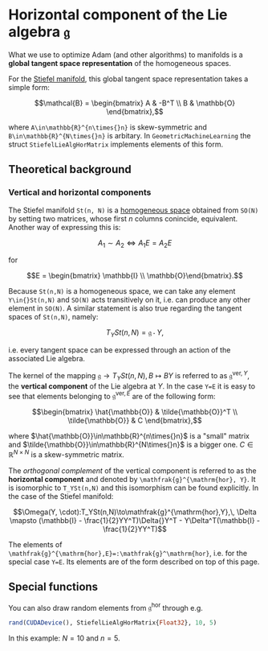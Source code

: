 # Horizontal component of the Lie algebra $\mathfrak{g}$

What we use to optimize Adam (and other algorithms) to manifolds is a **global tangent space representation** of the homogeneous spaces. 

For the [Stiefel manifold](@ref "The Stiefel Manifold"), this global tangent space representation takes a simple form: 

```math 
\mathcal{B} = \begin{bmatrix}
    A & -B^T \\ 
    B & \mathbb{O}
\end{bmatrix},
```

where ``A\in\mathbb{R}^{n\times{}n}`` is skew-symmetric and ``B\in\mathbb{R}^{N\times{}n}`` is arbitary. In `GeometricMachineLearning` the struct `StiefelLieAlgHorMatrix` implements elements of this form.

## Theoretical background

### Vertical and horizontal components

The Stiefel manifold ``St(n, N)`` is a [homogeneous space](@ref "Homogeneous Spaces") obtained from ``SO(N)`` by setting two matrices, whose first $n$ columns conincide, equivalent. 
Another way of expressing this is: 
```math
A_1 \sim A_2 \iff A_1E = A_2E
```
for 
```math 
E = \begin{bmatrix} \mathbb{I} \\ \mathbb{O}\end{bmatrix}.
```

Because ``St(n,N)`` is a homogeneous space, we can take any element ``Y\in{}St(n,N)`` and ``SO(N)`` acts transitively on it, i.e. can produce any other element in ``SO(N)``. A similar statement is also true regarding the tangent spaces of ``St(n,N)``, namely: 

```math
T_YSt(n,N) = \mathfrak{g}\cdot{}Y,
```

i.e. every tangent space can be expressed through an action of the associated Lie algebra. 

The kernel of the mapping $\mathfrak{g}\to{}T_YSt(n,N), B\mapsto{}BY$ is referred to as $\mathfrak{g}^{\mathrm{ver},Y}$, the **vertical component** of the Lie algebra at $Y$. In the case ``Y=E`` it is easy to see that elements belonging to $\mathfrak{g}^{\mathrm{ver},E}$ are of the following form: 
```math 
\begin{bmatrix}
\hat{\mathbb{O}} & \tilde{\mathbb{O}}^T \\ 
\tilde{\mathbb{O}} & C
\end{bmatrix},
```
where $\hat{\mathbb{O}}\in\mathbb{R}^{n\times{}n}$ is a "small" matrix and $\tilde{\mathbb{O}}\in\mathbb{R}^{N\times{}n}$ is a bigger one. $C\in\mathbb{R}^{N\times{}N}$ is a skew-symmetric matrix. 

The *orthogonal complement* of the vertical component is referred to as the **horizontal component** and denoted by ``\mathfrak{g}^{\mathrm{hor}, Y}``. It is isomorphic to ``T_YSt(n,N)`` and this isomorphism can be found explicitly. In the case of the Stiefel manifold: 

```math
\Omega(Y, \cdot):T_YSt(n,N)\to\mathfrak{g}^{\mathrm{hor},Y},\, \Delta \mapsto (\mathbb{I} - \frac{1}{2}YY^T)\Delta{}Y^T - Y\Delta^T(\mathbb{I} - \frac{1}{2}YY^T)
```

The elements of ``\mathfrak{g}^{\mathrm{hor},E}=:\mathfrak{g}^\mathrm{hor}``, i.e. for the special case ``Y=E``. Its elements are of the form described on top of this page.

## Special functions

You can also draw random elements from $\mathfrak{g}^\mathrm{hor}$ through e.g. 
```julia
rand(CUDADevice(), StiefelLieAlgHorMatrix{Float32}, 10, 5)
```
In this example: $N=10$ and $n=5$.